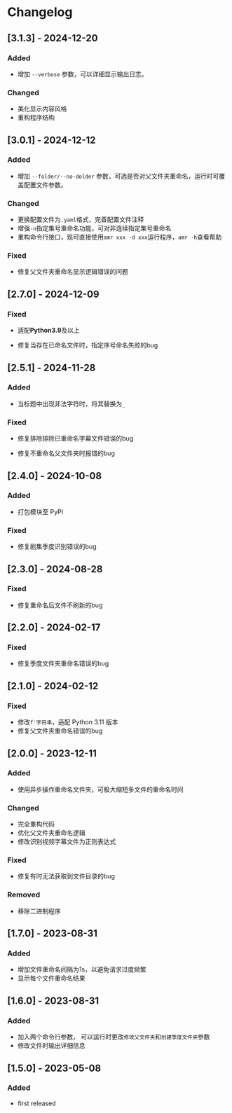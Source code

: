 # Changelog

## [3.1.3] - 2024-12-20
### Added
- 增加 `--verbose` 参数，可以详细显示输出日志。

### Changed
- 美化显示内容风格
- 重构程序结构

## [3.0.1] - 2024-12-12
### Added
- 增加 `--folder/--no-dolder` 参数，可选是否对父文件夹重命名，运行时可覆盖配置文件参数。

### Changed
- 更换配置文件为`.yaml`格式，完善配置文件注释
- 增强`-n`指定集号重命名功能，可对非连续指定集号重命名
- 重构命令行接口，现可直接使用`amr xxx -d xxx`运行程序，`amr -h`查看帮助

### Fixed
- 修复父文件夹重命名显示逻辑错误的问题

## [2.7.0] - 2024-12-09
### Fixed
- 适配**Python3.9**及以上

- 修复当存在已命名文件时，指定序号命名失败的bug

## [2.5.1] - 2024-11-28

### Added

- 当标题中出现非法字符时，将其替换为`_`

### Fixed

- 修复排除排除已重命名字幕文件错误的bug

- 修复不重命名父文件夹时报错的bug

## [2.4.0] - 2024-10-08

### Added

- 打包模块至 PyPI

### Fixed

- 修复剧集季度识别错误的bug

## [2.3.0] - 2024-08-28

### Fixed

- 修复重命名后文件不刷新的bug

## [2.2.0] - 2024-02-17

### Fixed

- 修复季度文件夹重命名错误的bug

## [2.1.0] - 2024-02-12

### Fixed

- 修改`f'字符串`，适配 Python 3.11 版本
- 修复父文件夹重命名错误的bug

## [2.0.0] - 2023-12-11

### Added

- 使用异步操作重命名文件夹，可极大缩短多文件的重命名时间

### Changed

- 完全重构代码
- 优化父文件夹重命名逻辑
- 修改识别视频字幕文件为正则表达式

### Fixed

- 修复有时无法获取到文件目录的bug

### Removed

- 移除二进制程序

## [1.7.0] - 2023-08-31

### Added

- 增加文件重命名间隔为1s，以避免请求过度频繁
- 显示每个文件重命名结果

## [1.6.0] - 2023-08-31

### Added

- 加入两个命令行参数， 可以运行时更改`修改父文件夹`和`创建季度文件夹`参数
- 修改文件时输出详细信息

## [1.5.0] - 2023-05-08

### Added

- first released

